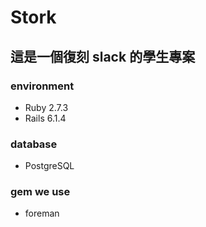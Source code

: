 # Stork
## 這是一個復刻 slack 的學生專案
### environment
- Ruby 2.7.3
- Rails 6.1.4
### database 
- PostgreSQL
### gem we use
- foreman
